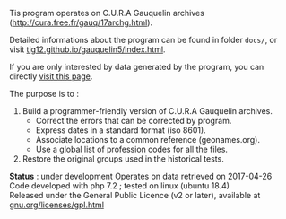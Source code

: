 
Tis program operates on C.U.R.A Gauquelin archives (<a href="http://cura.free.fr/gauq/17archg.html">http://cura.free.fr/gauq/17archg.html</a>).

Detailed informations about the program can be found in folder <code>docs/</code>, or visit <a href="https://tig12.github.io/gauquelin5/index.html">tig12.github.io/gauquelin5/index.html</a>.

If you are only interested by data generated by the program, you can directly <a href="https://tig12.github.io/gauquelin5/download.html">visit this page</a>.

<!-- 
If you are just curious about statistical tests done on astrology, see for example <a href="https://tig12.net/gauquelin">tig12.net/gauquelin</a>
-->

The purpose is to :
<ol>
    <li>
        Build a programmer-friendly version of C.U.R.A Gauquelin archives.
        <ul>
            <li>Correct the errors that can be corrected by program.</li>
            <li>Express dates in a standard format (iso 8601).</li>
            <li>Associate locations to a common reference (geonames.org).</li>
            <li>Use a global list of profession codes for all the files.</li>
        </ul>
    </li>
    <li>
        Restore the original groups used in the historical tests.
    </li>
</ol>

<b>Status</b> : under development
Operates on data retrieved on 2017-04-26  
Code developed with php 7.2 ; tested on linux (ubuntu 18.4)  
Released under the General Public Licence (v2 or later), available at <a href="https://www.gnu.org/licenses/gpl.html">gnu.org/licenses/gpl.html</a>
